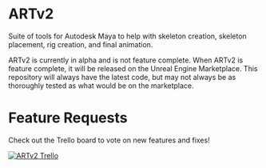 # ARTv2
Suite of tools for Autodesk Maya to help with skeleton creation, skeleton placement, rig creation, and final animation.

ARTv2 is currently in alpha and is not feature complete. When ARTv2 is feature complete, it will be released on the Unreal Engine Marketplace. This repository will always have the latest code, but may not always be as thoroughly tested as what would be on the marketplace.

# Feature Requests
Check out the Trello board to vote on new features and fixes!  

[![ARTv2 Trello](http://i.imgur.com/maXZNiA.png)](https://trello.com/b/ypqTVBle/artv2 "ARTv2 Trello - Click to View!")

